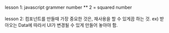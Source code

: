 lesson 1: javascript grammer number \*\* 2 = squared number <br/><br/>
lesson 2: 컴포넌트를 만들때 가장 중요한 것은, 재사용을 할 수 있게끔 하는 것. ex) 받아오는 Data에 따라서 UI가 변경될 수 있게 만들어 놓아야 함.
